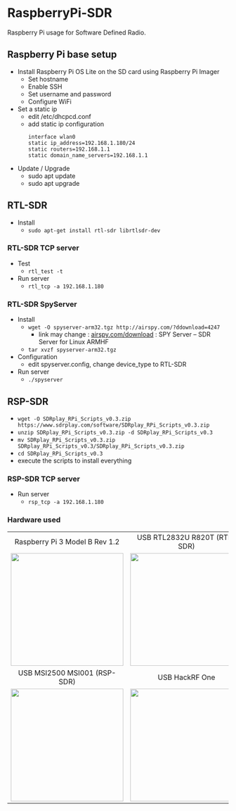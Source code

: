 # RaspberryPi-SDR
Raspberry Pi usage for Software Defined Radio.


## Raspberry Pi base setup
* Install Raspberry Pi OS Lite on the SD card using Raspberry Pi Imager
  * Set hostname
  * Enable SSH
  * Set username and password
  * Configure WiFi
* Set a static ip
  * edit /etc/dhcpcd.conf
  * add static ip configuration 
    ```
    interface wlan0
    static ip_address=192.168.1.180/24
    static routers=192.168.1.1
    static domain_name_servers=192.168.1.1
    ```
* Update / Upgrade
  * sudo apt update
  * sudo apt upgrade

## RTL-SDR
* Install
  * `sudo apt-get install rtl-sdr librtlsdr-dev`
### RTL-SDR TCP server
* Test
  * `rtl_test -t`
* Run server
  * `rtl_tcp -a 192.168.1.180`

### RTL-SDR SpyServer
* Install
  * `wget -O spyserver-arm32.tgz http://airspy.com/?ddownload=4247`
    *  link may change : [airspy.com/download](https://airspy.com/download/) : SPY Server – SDR Server for Linux ARMHF
  * `tar xvzf spyserver-arm32.tgz`
* Configuration
  * edit spyserver.config, change device_type to RTL-SDR
* Run server
  * `./spyserver`

## RSP-SDR
* `wget -O SDRplay_RPi_Scripts_v0.3.zip https://www.sdrplay.com/software/SDRplay_RPi_Scripts_v0.3.zip`
* `unzip SDRplay_RPi_Scripts_v0.3.zip -d SDRplay_RPi_Scripts_v0.3`
* `mv SDRplay_RPi_Scripts_v0.3.zip SDRplay_RPi_Scripts_v0.3/SDRplay_RPi_Scripts_v0.3.zip`
* `cd SDRplay_RPi_Scripts_v0.3`
* execute the scripts to install everything

### RSP-SDR TCP server
* Run server
  * `rsp_tcp -a 192.168.1.180`


### Hardware used

|    |    |
|:--:|:--:|
| Raspberry Pi 3 Model B Rev 1.2 | USB RTL2832U R820T (RTL-SDR) |
| <img src="https://user-images.githubusercontent.com/69190238/174204348-ebaf1cb6-6824-4da5-891c-67455d590673.png" height="256"/> | <img src="https://user-images.githubusercontent.com/69190238/174203308-132b86bd-e8dd-4970-8632-9a7aab74d853.png" height="256"/> |
| USB MSI2500 MSI001 (RSP-SDR) | USB HackRF One |
| <img src="https://user-images.githubusercontent.com/69190238/174203616-3af67c7b-b81c-4928-b5fc-7c2f3af30489.png" height="256"/> | <img src="https://user-images.githubusercontent.com/69190238/174203750-e10e6d66-1bbe-45c6-8231-3a9901e7e1ed.png" height="256"/> |
